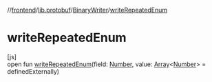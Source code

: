 //[frontend](../../../index.md)/[lib.protobuf](../index.md)/[BinaryWriter](index.md)/[writeRepeatedEnum](write-repeated-enum.md)

# writeRepeatedEnum

[js]\
open fun [writeRepeatedEnum](write-repeated-enum.md)(field: [Number](https://kotlinlang.org/api/latest/jvm/stdlib/kotlin/-number/index.html), value: [Array](https://kotlinlang.org/api/latest/jvm/stdlib/kotlin/-array/index.html)&lt;[Number](https://kotlinlang.org/api/latest/jvm/stdlib/kotlin/-number/index.html)&gt; = definedExternally)
